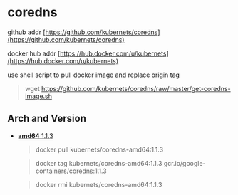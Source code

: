 # coredns

github addr [https://github.com/kubernets/coredns](https://github.com/kubernets/coredns)

docker hub addr [https://hub.docker.com/u/kubernets](https://hub.docker.com/u/kubernets)

use shell script to pull docker image and replace origin tag

> wget https://github.com/kubernets/coredns/raw/master/get-coredns-image.sh

## Arch and Version

- [**amd64** 1.1.3](https://hub.docker.com/r/kubernets/coredns-amd64)

    > docker pull kubernets/coredns-amd64:1.1.3

    > docker tag kubernets/coredns-amd64:1.1.3 gcr.io/google-containers/coredns:1.1.3 

    > docker rmi kubernets/coredns-amd64:1.1.3
